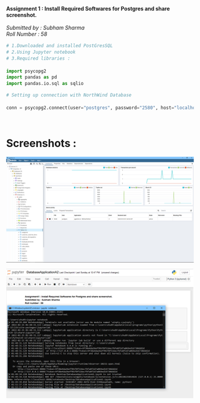 **Assignment 1  : Install Required Softwares for Postgres and share screenshot.** <br><br>
*Submitted by : Subham Sharma* <br>
*Roll Number  : 58*   


```python
# 1.Downloaded and installed PostGresSQL
# 2.Using Jupyter notebook 
# 3.Required libraries :

import psycopg2
import pandas as pd
import pandas.io.sql as sqlio
```


```python
# Setting up connection with NorthWind Database

conn = psycopg2.connect(user="postgres", password="2580", host="localhost", database="NorthWind")
```
<br>

# Screenshots :

![Snap1.png](https://github.com/shu6h4m/MCA_IV_Sem/blob/main/Database%20Applications/Assignments/DBA_Assignment1/Snap1.png)

![Snap2.png](https://github.com/shu6h4m/MCA_IV_Sem/blob/main/Database%20Applications/Assignments/DBA_Assignment1/Snap2.png)
